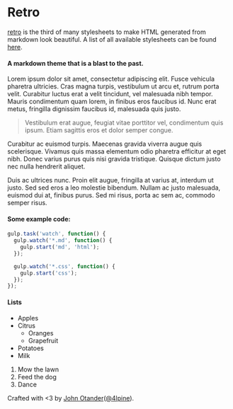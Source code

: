 # Retro

[retro](https://github.com/markdowncss/retro) is the third of many stylesheets to make HTML generated from
markdown look beautiful. A list of all available stylesheets can be found [here](https://github.com/markdowncss).

#### A markdown theme that is a blast to the past.

Lorem ipsum dolor sit amet, consectetur adipiscing elit. Fusce vehicula pharetra ultricies. Cras magna turpis,
vestibulum ut arcu et, rutrum porta velit. Curabitur luctus erat a velit tincidunt, vel malesuada nibh tempor.
Mauris condimentum quam lorem, in finibus eros faucibus id. Nunc erat metus, fringilla dignissim faucibus id,
malesuada quis justo.

  > Vestibulum erat augue, feugiat vitae porttitor vel, condimentum quis ipsum. Etiam sagittis eros et dolor
  semper congue.

Curabitur ac euismod turpis. Maecenas gravida viverra augue quis scelerisque. Vivamus quis massa elementum odio
pharetra efficitur at eget nibh. Donec varius purus quis nisi gravida tristique. Quisque dictum justo nec nulla
hendrerit aliquet.

Duis ac ultrices nunc. Proin elit augue, fringilla at varius at, interdum ut justo. Sed sed eros a leo molestie
bibendum. Nullam ac justo malesuada, euismod dui at, finibus purus. Sed mi risus, porta ac sem ac, commodo
semper risus.

#### Some example code:

```js
gulp.task('watch', function() {
  gulp.watch('*.md', function() {
    gulp.start('md', 'html');
  });

  gulp.watch('*.css', function() {
    gulp.start('css');
  });
});
```

#### Lists

  * Apples
  * Citrus
    * Oranges
    * Grapefruit
  * Potatoes
  * Milk

  1. Mow the lawn
  2. Feed the dog
  3. Dance

Crafted with <3 by [John Otander](http://johnotander.com)([@4lpine](https://twitter.com/4lpine)).
